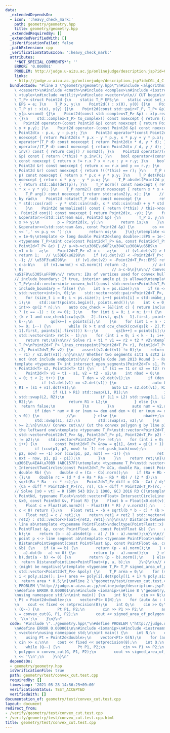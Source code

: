 ```yaml
---
data:
  _extendedDependsOn:
  - icon: ':heavy_check_mark:'
    path: geometry/geometry.hpp
    title: geometry/geometry.hpp
  _extendedRequiredBy: []
  _extendedVerifiedWith: []
  _isVerificationFailed: false
  _pathExtension: cpp
  _verificationStatusIcon: ':heavy_check_mark:'
  attributes:
    '*NOT_SPECIAL_COMMENTS*': ''
    ERROR: '0.000001'
    PROBLEM: http://judge.u-aizu.ac.jp/onlinejudge/description.jsp?id=CGL_4_C
    links:
    - http://judge.u-aizu.ac.jp/onlinejudge/description.jsp?id=CGL_4_C
  bundledCode: "#line 2 \"geometry/geometry.hpp\"\n#include <algorithm>\n#include\
    \ <cassert>\n#include <cmath>\n#include <complex>\n#include <iostream>\n#include\
    \ <tuple>\n#include <utility>\n#include <vector>\n\n// CUT begin\ntemplate <typename\
    \ T_P> struct Point2d {\n    static T_P EPS;\n    static void set_eps(T_P e) {\
    \ EPS = e; }\n    T_P x, y;\n    Point2d() : x(0), y(0) {}\n    Point2d(T_P x,\
    \ T_P y) : x(x), y(y) {}\n    Point2d(const std::pair<T_P, T_P> &p) : x(p.first),\
    \ y(p.second) {}\n    Point2d(const std::complex<T_P> &p) : x(p.real()), y(p.imag())\
    \ {}\n    std::complex<T_P> to_complex() const noexcept { return {x, y}; }\n \
    \   Point2d operator+(const Point2d &p) const noexcept { return Point2d(x + p.x,\
    \ y + p.y); }\n    Point2d operator-(const Point2d &p) const noexcept { return\
    \ Point2d(x - p.x, y - p.y); }\n    Point2d operator*(const Point2d &p) const\
    \ noexcept { return Point2d(x * p.x - y * p.y, x * p.y + y * p.x); }\n    Point2d\
    \ operator*(T_P d) const noexcept { return Point2d(x * d, y * d); }\n    Point2d\
    \ operator/(T_P d) const noexcept { return Point2d(x / d, y / d); }\n    Point2d\
    \ inv() const { return conj() / norm2(); }\n    Point2d operator/(const Point2d\
    \ &p) const { return (*this) * p.inv(); }\n    bool operator<(const Point2d &r)\
    \ const noexcept { return x != r.x ? x < r.x : y < r.y; }\n    bool operator==(const\
    \ Point2d &r) const noexcept { return x == r.x and y == r.y; }\n    bool operator!=(const\
    \ Point2d &r) const noexcept { return !((*this) == r); }\n    T_P dot(Point2d\
    \ p) const noexcept { return x * p.x + y * p.y; }\n    T_P det(Point2d p) const\
    \ noexcept { return x * p.y - y * p.x; }\n    T_P absdet(Point2d p) const noexcept\
    \ { return std::abs(det(p)); }\n    T_P norm() const noexcept { return std::sqrt(x\
    \ * x + y * y); }\n    T_P norm2() const noexcept { return x * x + y * y; }\n\
    \    T_P arg() const noexcept { return std::atan2(y, x); }\n    // rotate point/vector\
    \ by rad\n    Point2d rotate(T_P rad) const noexcept {\n        return Point2d(x\
    \ * std::cos(rad) - y * std::sin(rad), x * std::sin(rad) + y * std::cos(rad));\n\
    \    }\n    Point2d normalized() const { return (*this) / this->norm(); }\n  \
    \  Point2d conj() const noexcept { return Point2d(x, -y); }\n    friend std::istream\
    \ &operator>>(std::istream &is, Point2d &p) {\n        T_P x, y;\n        is >>\
    \ x >> y;\n        p = Point2d(x, y);\n        return is;\n    }\n    friend std::ostream\
    \ &operator<<(std::ostream &os, const Point2d &p) {\n        os << '(' << p.x\
    \ << ',' << p.y << ')';\n        return os;\n    }\n};\ntemplate <> double Point2d<double>::EPS\
    \ = 1e-9;\ntemplate <> long double Point2d<long double>::EPS = 1e-12;\n\ntemplate\
    \ <typename T_P>\nint ccw(const Point2d<T_P> &a, const Point2d<T_P> &b, const\
    \ Point2d<T_P> &c) { // a->b->c\u306E\u66F2\u304C\u308A\u65B9\n    Point2d<T_P>\
    \ v1 = b - a;\n    Point2d<T_P> v2 = c - a;\n    if (v1.det(v2) > Point2d<T_P>::EPS)\
    \ return 1;   // \u5DE6\u6298\n    if (v1.det(v2) < -Point2d<T_P>::EPS) return\
    \ -1; // \u53F3\u6298\n    if (v1.dot(v2) < -Point2d<T_P>::EPS) return 2;  //\
    \ c-a-b\n    if (v1.norm() < v2.norm()) return -2;           // a-b-c\n    return\
    \ 0;                                       // a-c-b\n}\n\n// Convex hull \uFF08\
    \u51F8\u5305\uFF09\n// return: IDs of vertices used for convex hull, counterclockwise\n\
    // include_boundary: If true, interior angle pi is allowed\ntemplate <typename\
    \ T_P>\nstd::vector<int> convex_hull(const std::vector<Point2d<T_P>> &ps, bool\
    \ include_boundary = false) {\n    int n = ps.size();\n    if (n <= 1) return\
    \ std::vector<int>(n, 0);\n    std::vector<std::pair<Point2d<T_P>, int>> points(n);\n\
    \    for (size_t i = 0; i < ps.size(); i++) points[i] = std::make_pair(ps[i],\
    \ i);\n    std::sort(points.begin(), points.end());\n    int k = 0;\n    std::vector<std::pair<Point2d<T_P>,\
    \ int>> qs(2 * n);\n    auto ccw_check = [&](int c) { return include_boundary\
    \ ? (c == -1) : (c <= 0); };\n    for (int i = 0; i < n; i++) {\n        while\
    \ (k > 1 and ccw_check(ccw(qs[k - 2].first, qs[k - 1].first, points[i].first)))\
    \ k--;\n        qs[k++] = points[i];\n    }\n    for (int i = n - 2, t = k; i\
    \ >= 0; i--) {\n        while (k > t and ccw_check(ccw(qs[k - 2].first, qs[k -\
    \ 1].first, points[i].first))) k--;\n        qs[k++] = points[i];\n    }\n   \
    \ std::vector<int> ret(k - 1);\n    for (int i = 0; i < k - 1; i++) ret[i] = qs[i].second;\n\
    \    return ret;\n}\n\n// Solve r1 + t1 * v1 == r2 + t2 * v2\ntemplate <typename\
    \ T_P>\nPoint2d<T_P> lines_crosspoint(Point2d<T_P> r1, Point2d<T_P> v1, Point2d<T_P>\
    \ r2, Point2d<T_P> v2) {\n    assert(v2.det(v1) != 0);\n    return r1 + v1 * (v2.det(r2\
    \ - r1) / v2.det(v1));\n}\n\n// Whether two segments s1t1 & s2t2 intersect or\
    \ not (not include endpoints)\n// Google Code Jam 2013 Round 3 - Rural Planning\n\
    template <typename T> int intersect_open_segments(Point2d<T> s1, Point2d<T> t1,\
    \ Point2d<T> s2, Point2d<T> t2) {\n    if (s1 == t1 or s2 == t2) return false;\n\
    \    Point2d<T> v1 = t1 - s1, v2 = t2 - s2;\n    int nbad = 0;\n    for (int t\
    \ = 0; t < 2; t++) {\n        T den = v2.det(v1);\n        if (den == 0) {\n \
    \           if (s1.det(v1) == s2.det(v1)) {\n                auto L1 = s1.dot(v1),\
    \ R1 = (s1 + v1).dot(v1);\n                auto L2 = s2.dot(v1), R2 = (s2 + v2).dot(v1);\n\
    \                if (L1 > R1) std::swap(L1, R1);\n                if (L2 > R2)\
    \ std::swap(L2, R2);\n                if (L1 > L2) std::swap(L1, L2), std::swap(R1,\
    \ R2);\n                return R1 > L2;\n            } else {\n              \
    \  return false;\n            }\n        }\n        auto num = v2.det(s2 - s1);\n\
    \        if (den * num < 0 or (num >= den and den > 0) or (num <= den and den\
    \ < 0)) {\n            //\n        } else {\n            nbad++;\n        }\n\
    \        std::swap(s1, s2);\n        std::swap(v1, v2);\n    }\n    return nbad\
    \ >= 2;\n}\n\n// Convex cut\n// Cut the convex polygon g by line p1->p2 and return\
    \ the leftward one\ntemplate <typename T_P>\nstd::vector<Point2d<T_P>> convex_cut(const\
    \ std::vector<Point2d<T_P>> &g, Point2d<T_P> p1, Point2d<T_P> p2) {\n    assert(p1\
    \ != p2);\n    std::vector<Point2d<T_P>> ret;\n    for (int i = 0; i < (int)g.size();\
    \ i++) {\n        const Point2d<T_P> &now = g[i], &nxt = g[(i + 1) % g.size()];\n\
    \        if (ccw(p1, p2, now) != -1) ret.push_back(now);\n        if ((ccw(p1,\
    \ p2, now) == -1) xor (ccw(p1, p2, nxt) == -1)) {\n            ret.push_back(lines_crosspoint(now,\
    \ nxt - now, p1, p2 - p1));\n        }\n    }\n    return ret;\n}\n\n// 2\u5186\
    \u306E\u4EA4\u70B9 (ABC157F)\ntemplate <typename T_P>\nstd::vector<Point2d<T_P>>\
    \ IntersectTwoCircles(const Point2d<T_P> &Ca, double Ra, const Point2d<T_P> &Cb,\
    \ double Rb) {\n    double d = (Ca - Cb).norm();\n    if (Ra + Rb < d) return\
    \ {};\n    double rc = (d * d + Ra * Ra - Rb * Rb) / (2 * d);\n    double rs =\
    \ sqrt(Ra * Ra - rc * rc);\n    Point2d<T_P> diff = (Cb - Ca) / d;\n    return\
    \ {Ca + diff * Point2d<T_P>(rc, rs), Ca + diff * Point2d<T_P>(rc, -rs)};\n}\n\n\
    // Solve |x0 + vt| = R (SRM 543 Div.1 1000, GCJ 2016 R3 C)\ntemplate <typename\
    \ PointNd, typename Float>\nstd::vector<Float> IntersectCircleLine(const PointNd\
    \ &x0, const PointNd &v, Float R) {\n    Float b = Float(x0.dot(v)) / v.norm2();\n\
    \    Float c = Float(x0.norm2() - Float(R) * R) / v.norm2();\n    if (b * b -\
    \ c < 0) return {};\n    Float ret1 = -b + sqrtl(b * b - c) * (b > 0 ? -1 : 1);\n\
    \    Float ret2 = c / ret1;\n    return ret1 < ret2 ? std::vector<Float>{ret1,\
    \ ret2} : std::vector<Float>{ret2, ret1};\n}\n\n// Distance between point p <->\
    \ line ab\ntemplate <typename PointFloat>\ndecltype(PointFloat::x) DistancePointLine(const\
    \ PointFloat &p, const PointFloat &a, const PointFloat &b) {\n    assert(a !=\
    \ b);\n    return (b - a).absdet(p - a) / (b - a).norm();\n}\n\n// Distance between\
    \ point p <-> line segment ab\ntemplate <typename PointFloat>\ndecltype(PointFloat::x)\
    \ DistancePointSegment(const PointFloat &p, const PointFloat &a, const PointFloat\
    \ &b) {\n    if (a == b) {\n        return (p - a).norm();\n    } else if ((p\
    \ - a).dot(b - a) <= 0) {\n        return (p - a).norm();\n    } else if ((p -\
    \ b).dot(a - b) <= 0) {\n        return (p - b).norm();\n    } else {\n      \
    \  return DistancePointLine<PointFloat>(p, a, b);\n    }\n}\n\n// Area of polygon\
    \ (might be negative)\ntemplate <typename T_P> T_P signed_area_of_polygon(const\
    \ std::vector<Point2d<T_P>> &poly) {\n    T_P area = 0;\n    for (size_t i = 0;\
    \ i < poly.size(); i++) area += poly[i].det(poly[(i + 1) % poly.size()]);\n  \
    \  return area * 0.5;\n}\n#line 2 \"geometry/test/convex_cut.test.cpp\"\n#define\
    \ PROBLEM \"http://judge.u-aizu.ac.jp/onlinejudge/description.jsp?id=CGL_4_C\"\
    \n#define ERROR 0.000001\n\n#include <iomanip>\n#line 8 \"geometry/test/convex_cut.test.cpp\"\
    \nusing namespace std;\n\nint main() {\n    int N;\n    cin >> N;\n\n    using\
    \ Pt = Point2d<double>;\n    vector<Pt> G(N);\n    for (auto &x : G) cin >> x;\n\
    \n    cout << fixed << setprecision(8);\n    int Q;\n    cin >> Q;\n    while\
    \ (Q--) {\n        Pt P1, P2;\n        cin >> P1 >> P2;\n        auto polygon\
    \ = convex_cut(G, P1, P2);\n        cout << signed_area_of_polygon(polygon) <<\
    \ '\\n';\n    }\n}\n"
  code: "#include \"../geometry.hpp\"\n#define PROBLEM \"http://judge.u-aizu.ac.jp/onlinejudge/description.jsp?id=CGL_4_C\"\
    \n#define ERROR 0.000001\n\n#include <iomanip>\n#include <iostream>\n#include\
    \ <vector>\nusing namespace std;\n\nint main() {\n    int N;\n    cin >> N;\n\n\
    \    using Pt = Point2d<double>;\n    vector<Pt> G(N);\n    for (auto &x : G)\
    \ cin >> x;\n\n    cout << fixed << setprecision(8);\n    int Q;\n    cin >> Q;\n\
    \    while (Q--) {\n        Pt P1, P2;\n        cin >> P1 >> P2;\n        auto\
    \ polygon = convex_cut(G, P1, P2);\n        cout << signed_area_of_polygon(polygon)\
    \ << '\\n';\n    }\n}\n"
  dependsOn:
  - geometry/geometry.hpp
  isVerificationFile: true
  path: geometry/test/convex_cut.test.cpp
  requiredBy: []
  timestamp: '2021-05-28 14:56:25+09:00'
  verificationStatus: TEST_ACCEPTED
  verifiedWith: []
documentation_of: geometry/test/convex_cut.test.cpp
layout: document
redirect_from:
- /verify/geometry/test/convex_cut.test.cpp
- /verify/geometry/test/convex_cut.test.cpp.html
title: geometry/test/convex_cut.test.cpp
---
```

